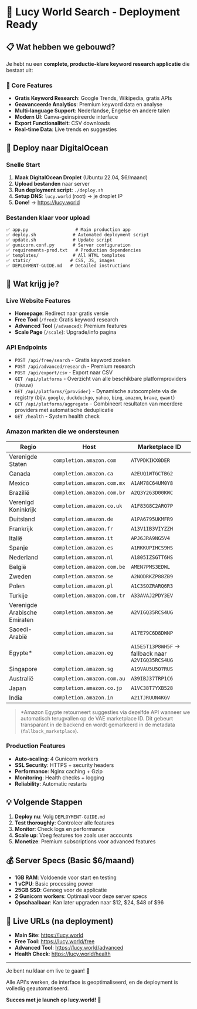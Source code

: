 # 🎉 Lucy World Search - Deployment Ready

## 📋 Wat hebben we gebouwd?

Je hebt nu een **complete, productie-klare keyword research applicatie** die bestaat uit:

### 🔧 Core Features

- **Gratis Keyword Research**: Google Trends, Wikipedia, gratis APIs
- **Geavanceerde Analytics**: Premium keyword data en analyse
- **Multi-language Support**: Nederlandse, Engelse en andere talen
- **Modern UI**: Canva-geïnspireerde interface
- **Export Functionaliteit**: CSV downloads
- **Real-time Data**: Live trends en suggesties

## 🚀 Deploy naar DigitalOcean

### Snelle Start

1. **Maak DigitalOcean Droplet** (Ubuntu 22.04, $6/maand)
2. **Upload bestanden** naar server
3. **Run deployment script**: `./deploy.sh`
4. **Setup DNS**: `lucy.world` (root) → je droplet IP
5. **Done!** → <https://lucy.world>

### Bestanden klaar voor upload

```text
✅ app.py                  # Main production app
✅ deploy.sh              # Automated deployment script  
✅ update.sh              # Update script
✅ gunicorn.conf.py       # Server configuration
✅ requirements-prod.txt   # Production dependencies
✅ templates/             # All HTML templates
✅ static/               # CSS, JS, images
✅ DEPLOYMENT-GUIDE.md   # Detailed instructions
```

## 🎯 Wat krijg je?

### Live Website Features

- **Homepage**: Redirect naar gratis versie
- **Free Tool** (`/free`): Gratis keyword research
- **Advanced Tool** (`/advanced`): Premium features
- **Scale Page** (`/scale`): Upgrade/info pagina

### API Endpoints

- `POST /api/free/search` - Gratis keyword zoeken
- `POST /api/advanced/research` - Premium research
- `POST /api/export/csv` - Export naar CSV
- `GET /api/platforms` - Overzicht van alle beschikbare platformproviders (nieuw)
- `GET /api/platforms/{provider}` - Dynamische autocomplete via de registry (bijv. `google`, `duckduckgo`, `yahoo`, `bing`, `amazon`, `brave`, `qwant`)
- `GET /api/platforms/aggregate` - Combineert resultaten van meerdere providers met automatische deduplicatie
- `GET /health` - System health check

### Amazon markten die we ondersteunen

| Regio | Host | Marketplace ID |
| --- | --- | --- |
| Verenigde Staten | `completion.amazon.com` | `ATVPDKIKX0DER` |
| Canada | `completion.amazon.ca` | `A2EUQ1WTGCTBG2` |
| Mexico | `completion.amazon.com.mx` | `A1AM78C64UM0Y8` |
| Brazilië | `completion.amazon.com.br` | `A2Q3Y263D00KWC` |
| Verenigd Koninkrijk | `completion.amazon.co.uk` | `A1F83G8C2ARO7P` |
| Duitsland | `completion.amazon.de` | `A1PA6795UKMFR9` |
| Frankrijk | `completion.amazon.fr` | `A13V1IB3VIYZZH` |
| Italië | `completion.amazon.it` | `APJ6JRA9NG5V4` |
| Spanje | `completion.amazon.es` | `A1RKKUPIHCS9HS` |
| Nederland | `completion.amazon.nl` | `A1805IZSGTT6HS` |
| België | `completion.amazon.com.be` | `AMEN7PMS3EDWL` |
| Zweden | `completion.amazon.se` | `A2NODRKZP88ZB9` |
| Polen | `completion.amazon.pl` | `A1C3SOZRARQ6R3` |
| Turkije | `completion.amazon.com.tr` | `A33AVAJ2PDY3EV` |
| Verenigde Arabische Emiraten | `completion.amazon.ae` | `A2VIGQ35RCS4UG` |
| Saoedi-Arabië | `completion.amazon.sa` | `A17E79C6D8DWNP` |
| Egypte* | `completion.amazon.eg` | `A15E5T13P8WH5F` → fallback naar `A2VIGQ35RCS4UG` |
| Singapore | `completion.amazon.sg` | `A19VAU5U5O7RUS` |
| Australië | `completion.amazon.com.au` | `A39IBJ37TRP1C6` |
| Japan | `completion.amazon.co.jp` | `A1VC38T7YXB528` |
| India | `completion.amazon.in` | `A21TJRUUN4KGV` |

> *Amazon Egypte retourneert suggesties via dezelfde API wanneer we automatisch terugvallen op de VAE marketplace ID. Dit gebeurt transparant in de backend en wordt gemarkeerd in de metadata (`fallback_marketplace`).

### Production Features

- **Auto-scaling**: 4 Gunicorn workers
- **SSL Security**: HTTPS + security headers
- **Performance**: Nginx caching + Gzip
- **Monitoring**: Health checks + logging
- **Reliability**: Automatic restarts

## 💡 Volgende Stappen

1. **Deploy nu**: Volg `DEPLOYMENT-GUIDE.md`
2. **Test thoroughly**: Controleer alle features
3. **Monitor**: Check logs en performance
4. **Scale up**: Voeg features toe zoals user accounts
5. **Monetize**: Premium subscriptions voor advanced features

## 💰 Server Specs (Basic $6/maand)

- **1GB RAM**: Voldoende voor start en testing
- **1 vCPU**: Basic processing power
- **25GB SSD**: Genoeg voor de applicatie
- **2 Gunicorn workers**: Optimaal voor deze server specs
- **Opschaalbaar**: Kan later upgraden naar $12, $24, $48 of $96

## 🔗 Live URLs (na deployment)

- **Main Site**: <https://lucy.world>
- **Free Tool**: <https://lucy.world/free>  
- **Advanced Tool**: <https://lucy.world/advanced>
- **Health Check**: <https://lucy.world/health>

---

Je bent nu klaar om live te gaan! 🚀

Alle API's werken, de interface is geoptimaliseerd, en de deployment is volledig geautomatiseerd.

**Succes met je launch op lucy.world!** 🌟

